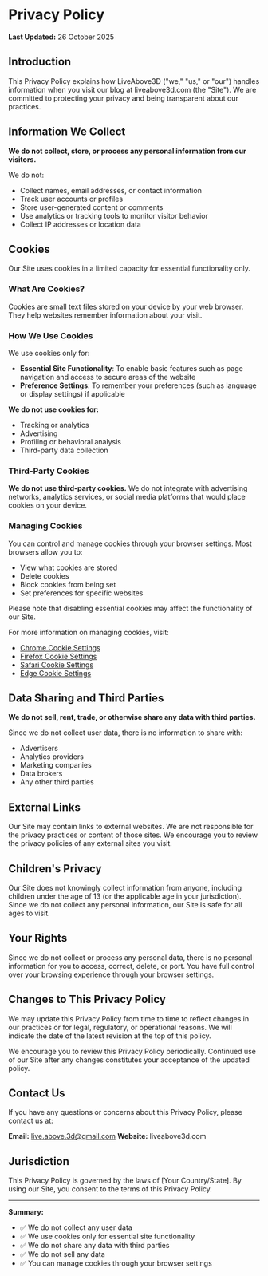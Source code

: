 # Privacy Policy

**Last Updated:** 26 October 2025

## Introduction

This Privacy Policy explains how LiveAbove3D ("we," "us," or "our") handles information when you visit our blog at liveabove3d.com (the "Site"). We are committed to protecting your privacy and being transparent about our practices.

## Information We Collect

**We do not collect, store, or process any personal information from our visitors.**

We do not:
- Collect names, email addresses, or contact information
- Track user accounts or profiles
- Store user-generated content or comments
- Use analytics or tracking tools to monitor visitor behavior
- Collect IP addresses or location data

## Cookies

Our Site uses cookies in a limited capacity for essential functionality only.

### What Are Cookies?

Cookies are small text files stored on your device by your web browser. They help websites remember information about your visit.

### How We Use Cookies

We use cookies only for:
- **Essential Site Functionality**: To enable basic features such as page navigation and access to secure areas of the website
- **Preference Settings**: To remember your preferences (such as language or display settings) if applicable

**We do not use cookies for:**
- Tracking or analytics
- Advertising
- Profiling or behavioral analysis
- Third-party data collection

### Third-Party Cookies

**We do not use third-party cookies.** We do not integrate with advertising networks, analytics services, or social media platforms that would place cookies on your device.

### Managing Cookies

You can control and manage cookies through your browser settings. Most browsers allow you to:
- View what cookies are stored
- Delete cookies
- Block cookies from being set
- Set preferences for specific websites

Please note that disabling essential cookies may affect the functionality of our Site.

For more information on managing cookies, visit:
- [Chrome Cookie Settings](https://support.google.com/chrome/answer/95647)
- [Firefox Cookie Settings](https://support.mozilla.org/en-US/kb/cookies-information-websites-store-on-your-computer)
- [Safari Cookie Settings](https://support.apple.com/guide/safari/manage-cookies-sfri11471/mac)
- [Edge Cookie Settings](https://support.microsoft.com/en-us/microsoft-edge/delete-cookies-in-microsoft-edge-63947406-40ac-c3b8-57b9-2a946a29ae09)

## Data Sharing and Third Parties

**We do not sell, rent, trade, or otherwise share any data with third parties.**

Since we do not collect user data, there is no information to share with:
- Advertisers
- Analytics providers
- Marketing companies
- Data brokers
- Any other third parties

## External Links

Our Site may contain links to external websites. We are not responsible for the privacy practices or content of those sites. We encourage you to review the privacy policies of any external sites you visit.

## Children's Privacy

Our Site does not knowingly collect information from anyone, including children under the age of 13 (or the applicable age in your jurisdiction). Since we do not collect any personal information, our Site is safe for all ages to visit.

## Your Rights

Since we do not collect or process any personal data, there is no personal information for you to access, correct, delete, or port. You have full control over your browsing experience through your browser settings.

## Changes to This Privacy Policy

We may update this Privacy Policy from time to time to reflect changes in our practices or for legal, regulatory, or operational reasons. We will indicate the date of the latest revision at the top of this policy.

We encourage you to review this Privacy Policy periodically. Continued use of our Site after any changes constitutes your acceptance of the updated policy.

## Contact Us

If you have any questions or concerns about this Privacy Policy, please contact us at:

**Email:** live.above.3d@gmail.com
**Website:** liveabove3d.com

## Jurisdiction

This Privacy Policy is governed by the laws of [Your Country/State]. By using our Site, you consent to the terms of this Privacy Policy.

---

**Summary:**
- ✅ We do not collect any user data
- ✅ We use cookies only for essential site functionality
- ✅ We do not share any data with third parties
- ✅ We do not sell any data
- ✅ You can manage cookies through your browser settings